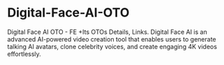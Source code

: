 # Digital-Face-AI-OTO
Digital Face AI OTO - FE +Its OTOs Details, Links. Digital Face AI is an advanced AI-powered video creation tool that enables users to generate talking AI avatars, clone celebrity voices, and create engaging 4K videos effortlessly.
